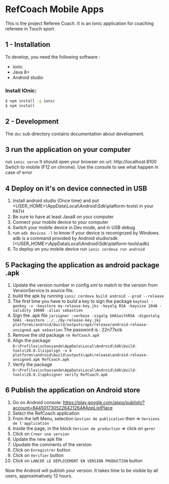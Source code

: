 # RefCoach Mobile Apps

This is the project Referee Coach. It is an Ionic application for coaching refereee in Touch sport.

## 1 - Installation

To develop, you need the following software :

- ionic
- Java 8+
- Android studio

### Install IOnic:

```bash
$ npm install -g ionic
$ npm install
```

## 2 - Development

The `doc` sub directory contains documentation about development.


## 3 run the application on your computer

run `ionic serve`
It should open your browser on url: http://localhost:8100
Swtich to mobile (F12 on chrome). Use the console to see what happen in case of error

## 4 Deploy on it's on device connected in USB

1) Install android studio (Once time) and put <USER_HOME>\AppData\Local\Android\Sdk\platform-tools\ in your PATH
2) Be sure to have at least Java8 on your computer
3) Connect your mobile device to your computer
4) Switch your mobile device in Dev mode, and in USB debug
5) run `adb devices -l` to know if your device is reconignzed by Windows. adb is a command provided by Android studio/sdk  (<USER_HOME>\AppData\Local\Android\Sdk\platform-tools\adb)
6) To deploy on you mobile device run `ionic cordova run android`

## 5 Packaging the application as android package .apk

1) Update the version number in config.xml to match to the version from VersionService.ts source file.
2) build the apk by running `ionic cordova build android --prod --release`
3) The first time you have to build a key to sign the package
`keytool -genkey -v -keystore my-release-key.jks -keyalg RSA -keysize 2048 -validity 10000 -alias sebastien`
4) Sign the .apk file 
`jarsigner -verbose -sigalg SHA1withRSA -digestalg SHA1 -keystore ../../my-release-key.jks platforms/android/build/outputs/apk/release/android-release-unsigned.apk sebastien`
The password is : 22n77scb
5) Remove the old package 
`rm RefCoach.apk`
6) Align the package
`D:\Profiles\schassande\AppData\Local\Android\Sdk\build-tools\28.0.1\zipalign -v 4 platforms\android\build\outputs\apk\release\android-release-unsigned.apk RefCoach.apk`
1) Verify the package
`D:\Profiles\schassande\AppData\Local\Android\Sdk\build-tools\28.0.1\apksigner verify RefCoach.apk`

## 6 Publish the application on Android store

1) Go on Android console: https://play.google.com/apps/publish/?account=8445017305226421264#AppListPlace
2) Select the RefCoach application
3) From the left Menu, selection `Gestion de publication` then => `Versions de l'application`
4) Inside the page, in the block `Version de production` => click on `gerer`
5) Click on `Creer une version`
6) Update the new apk file 
7) Upudate the comments of the version
8) Click on `Enregistrer` button
9) Click on `Verifier` button
10) Click on `LANCER LE DÉPLOIEMENT EN VERSION PRODUCTION` button

Now the Android will publish your version. It takes time to be visible by all users, approximatively 12 hours.